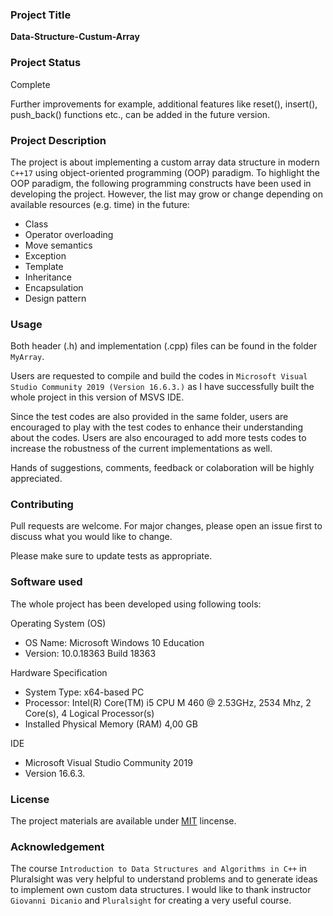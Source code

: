 ### Project Title
 **Data-Structure-Custum-Array**

### Project Status
Complete

Further improvements for example, additional features like reset(), insert(), push_back() functions etc., can be added in the future version. 

### Project Description
The project is about implementing a custom array data structure in modern `C++17` using object-oriented programming (OOP) paradigm. To highlight the OOP paradigm, the following programming constructs have been used in developing the project. However, the list may grow or change depending on available resources (e.g. time) in the future:

  - Class
  - Operator overloading
  - Move semantics
  - Exception
  - Template
  - Inheritance
  - Encapsulation
  - Design pattern


### Usage
Both header (.h) and implementation (.cpp) files can be found in the folder `MyArray`. 

Users are requested to compile and build the codes in `Microsoft Visual Studio Community 2019 (Version 16.6.3.)` as I have successfully built the whole project in this version of MSVS IDE. 

Since the test codes are also provided in the same folder, users are encouraged to play with the test codes to enhance their understanding about the codes. Users are also encouraged to add more tests codes to increase the robustness of the current implementations as well. 

Hands of suggestions, comments, feedback or colaboration will be highly appreciated.  
 

### Contributing
Pull requests are welcome. For major changes, please open an issue first to discuss what you would like to change.

Please make sure to update tests as appropriate.

### Software used
The whole project has been developed using following tools:

Operating System (OS)
  - OS Name:	Microsoft Windows 10 Education
  - Version:	10.0.18363 Build 18363
  
  Hardware Specification
  - System Type:	x64-based PC
  - Processor:	Intel(R) Core(TM) i5 CPU  M 460  @ 2.53GHz, 2534 Mhz, 2 Core(s), 4 Logical Processor(s)
  - Installed Physical Memory (RAM)	4,00 GB


IDE
  - Microsoft Visual Studio Community 2019 
  - Version 16.6.3. 
 

### License

The project materials are available under [MIT](https://choosealicense.com/licenses/mit/) lincense.

### Acknowledgement

The course `Introduction to Data Structures and Algorithms in C++` in Pluralsight was very helpful to understand problems and to generate ideas to implement own custom data structures. I would like to thank instructor `Giovanni Dicanio` and `Pluralsight` for creating a very useful course.  
